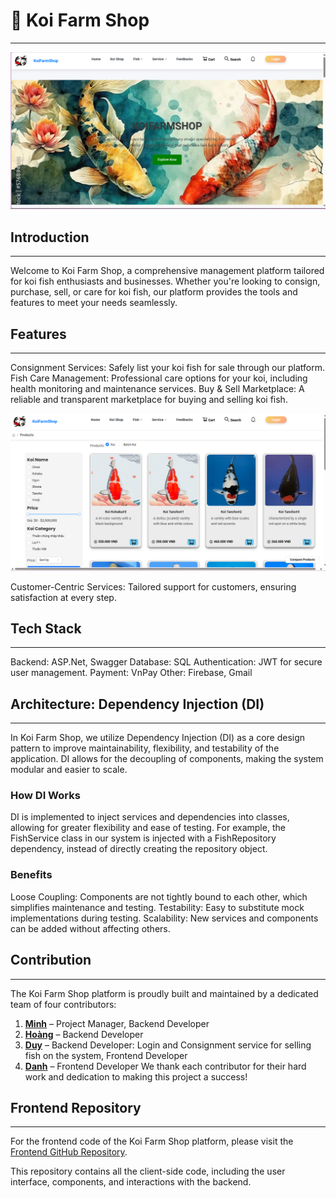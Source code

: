 ﻿# 🌊 Koi Farm Shop
---

![Koi Farm Shop Screenshot](./images/Homepage.png)

## Introduction
---
Welcome to Koi Farm Shop, a comprehensive management platform tailored for koi fish enthusiasts and businesses. 
Whether you're looking to consign, purchase, sell, or care for koi fish, our platform provides the tools and features to meet your needs seamlessly.

## Features
---
Consignment Services: Safely list your koi fish for sale through our platform.
Fish Care Management: Professional care options for your koi, including health monitoring and maintenance services.
Buy & Sell Marketplace: A reliable and transparent marketplace for buying and selling koi fish.

![Koi Shop Screenshot](./images/KoiShop.png)

Customer-Centric Services: Tailored support for customers, ensuring satisfaction at every step.

## Tech Stack
---
Backend: ASP.Net, Swagger
Database: SQL
Authentication: JWT for secure user management.
Payment: VnPay
Other: Firebase, Gmail

## Architecture: Dependency Injection (DI)
---
In Koi Farm Shop, we utilize Dependency Injection (DI) as a core design pattern to improve maintainability, flexibility, and testability of the application. DI allows for the decoupling of components, making the system modular and easier to scale.

### How DI Works
DI is implemented to inject services and dependencies into classes, allowing for greater flexibility and ease of testing. For example, the FishService class in our system is injected with a FishRepository dependency, instead of directly creating the repository object.

### Benefits
Loose Coupling: Components are not tightly bound to each other, which simplifies maintenance and testing.
Testability: Easy to substitute mock implementations during testing.
Scalability: New services and components can be added without affecting others.

## Contribution
---
The Koi Farm Shop platform is proudly built and maintained by a dedicated team of four contributors:

1. **[Minh](https://github.com/pq-minh)** – Project Manager, Backend Developer
2. **[Hoàng](https://github.com/VHoangSE)** –  Backend Developer
3. **[Duy](https://github.com/ChickenCode-FPT)** – Backend Developer: Login and Consignment service for selling fish on the system, Frontend Developer
4. **[Danh](https://github.com/danh-pham235)** – Frontend Developer
We thank each contributor for their hard work and dedication to making this project a success!

## Frontend Repository  
---
For the frontend code of the Koi Farm Shop platform, please visit the [Frontend GitHub Repository](https://github.com/pq-minh/KoiFarmShopFE).

This repository contains all the client-side code, including the user interface, components, and interactions with the backend.
